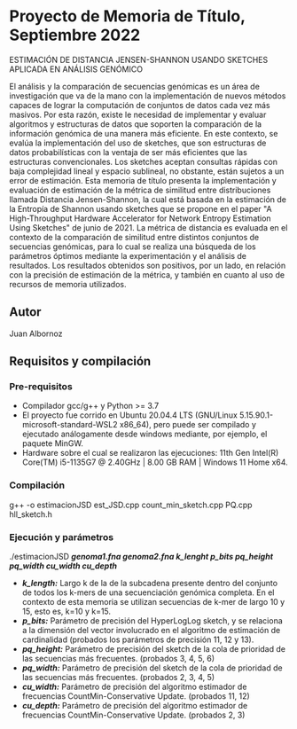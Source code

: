 # Proyecto de Memoria de Título, Septiembre 2022
ESTIMACIÓN DE DISTANCIA JENSEN-SHANNON USANDO SKETCHES APLICADA EN ANÁLISIS GENÓMICO

El análisis y la comparación de secuencias genómicas es un área de investigación que va de la mano con la implementación de nuevos métodos capaces de lograr la computación de conjuntos de datos cada vez más masivos. Por esta razón, existe le necesidad de implementar y evaluar algoritmos y estructuras de datos que soporten la comparación de la información genómica de una manera más eficiente. En este contexto, se evalúa la implementación del uso de sketches, que son estructuras de datos probabilísticas con la ventaja de ser más eficientes que las estructuras convencionales. Los sketches aceptan consultas rápidas con baja complejidad lineal y espacio sublineal, no obstante, están sujetos a un error de estimación.
Esta memoria de título presenta la implementación y evaluación de estimación de la métrica de similitud entre distribuciones llamada Distancia Jensen-Shannon, la cual está basada en la estimación de la Entropía de Shannon usando sketches que se propone en el paper "A High-Throughput Hardware Accelerator for Network Entropy Estimation Using Sketches" de junio de 2021. La métrica de distancia es evaluada en el contexto de la comparación de similitud entre distintos conjuntos de secuencias genómicas, para lo cual se realiza una búsqueda de los parámetros óptimos mediante la experimentación y el análisis de resultados. Los resultados obtenidos son positivos, por un lado, en relación con la precisión de estimación de la métrica, y también en cuanto al uso de recursos de memoria utilizados.
## Autor
Juan Albornoz
## Requisitos y compilación
### Pre-requisitos
* Compilador gcc/g++ y Python >= 3.7
* El proyecto fue corrido en Ubuntu 20.04.4 LTS (GNU/Linux 5.15.90.1-microsoft-standard-WSL2 x86_64), pero puede ser compilado y ejecutado análogamente desde windows mediante, por ejemplo, el paquete MinGW.
* Hardware sobre el cual se realizaron las ejecuciones: 11th Gen Intel(R) Core(TM) i5-1135G7 @ 2.40GHz | 8.00 GB RAM | Windows 11 Home x64.
### Compilación
g++ -o estimacionJSD est_JSD.cpp count_min_sketch.cpp PQ.cpp hll_sketch.h
### Ejecución y parámetros
./estimacionJSD ***genoma1.fna genoma2.fna k_lenght p_bits pq_height pq_width cu_width cu_depth***

* ***k_length:*** Largo k de la de la subcadena presente dentro del conjunto de todos los k-mers de una secuenciación genómica completa. En el contexto de esta memoria se utilizan secuencias de k-mer de largo 10 y 15, esto es, k=10 y k=15.
* ***p_bits:*** Parámetro de precisión del HyperLogLog sketch, y se relaciona a la dimensión del vector involucrado en el algoritmo de estimación de cardinalidad (probados los parámetros de precisión 11, 12 y 13).
* ***pq_height:*** Parámetro de precisión del sketch de la cola de prioridad de las secuencias más frecuentes. (probados 3, 4, 5, 6)
* ***pq_width:*** Parámetro de precisión del sketch de la cola de prioridad de las secuencias más frecuentes. (probados 2, 3, 4, 5)
* ***cu_width:*** Parámetro de precisión del algoritmo estimador de frecuencias CountMin-Conservative Update. (probados 11, 12)
* ***cu_depth:*** Parámetro de precisión del algoritmo estimador de frecuencias CountMin-Conservative Update. (probados 2, 3)

